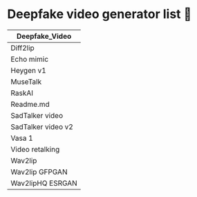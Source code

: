 # Deepfake video generator list :brain:


| Deepfake_Video       |
|----------------------|
| Diff2lip             |
| Echo mimic           |
| Heygen v1            |
| MuseTalk             |
| RaskAI               |
| Readme.md            |
| SadTalker video      |
| SadTalker video v2   |
| Vasa 1               |
| Video retalking      |
| Wav2lip              |
| Wav2lip GFPGAN       |
| Wav2lipHQ ESRGAN     |

